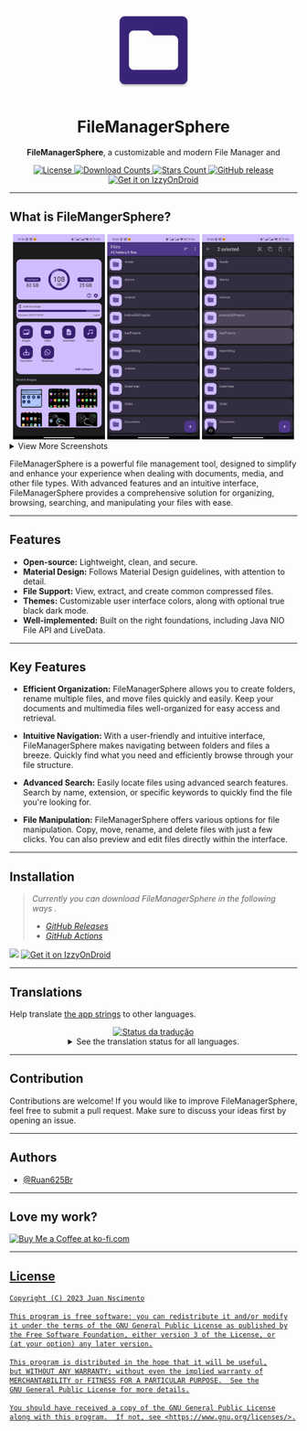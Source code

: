 <p align="center"><img src="fastlane/metadata/android/en-US/images/icon.png" width="150"></p>
<h1 align="center"><b>FileManagerSphere</b></h1>
<p align="center"><span><b>FileManagerSphere</b>, a customizable and modern File Manager and</span></p>

<div align="center">
    <a href="LICENSE">
        <img src="https://img.shields.io/github/license/ruan625br/filemanagersphere.svg?color=371E73&style=for-the-badge" alt="License">
    </a>
    <a href="https://github.com/Ruan625Br/FileManagerSphere/releases">
        <img src="https://img.shields.io/github/downloads/Ruan625Br/FileManagerSphere/total.svg?color=cfbdff&style=for-the-badge" alt="Download Counts">
    </a> 
     <a href="https://github.com/Ruan625Br/FileManagerSphere/stargazers">
          <img src="https://img.shields.io/github/stars/Ruan625Br/FileManagerSphere.svg?color=cfbdff&style=for-the-badge" alt="Stars Count">
     </a>
    <a href="https://github.com/Ruan625Br/FileManagerSphere/releases">
        <img src="https://img.shields.io/github/v/release/Ruan625Br/FileManagerSphere?color=cfbdff&style=for-the-badge" alt="GitHub release">
    </a>
    <a href="https://apt.izzysoft.de/fdroid/index/apk/com.etb.filemanager/">
        <img src="https://img.shields.io/endpoint?url=https://apt.izzysoft.de/fdroid/api/v1/shield/com.etb.filemanager&color=cfbdff&style=for-the-badge" alt="Get it on IzzyOnDroid">
    </a>
</div>


---                 

## What is FileMangerSphere?
 
<div align="center">
    <img src="fastlane/metadata/android/en-US/images/phoneScreenshots/1.jpg" width="32%" alt="Screenshot 1" />
    <img src="fastlane/metadata/android/en-US/images/phoneScreenshots/2.jpg" width="32%" alt="Screenshot 2" />
    <img src="fastlane/metadata/android/en-US/images/phoneScreenshots/3.jpg" width="32%" alt="Screenshot 3" />
</div>

<details>
    <summary>View More Screenshots</summary>
    <div align="center">
        <img src="fastlane/metadata/android/en-US/images/phoneScreenshots/4.jpg" width="32%" alt="Screenshot 4" />
        <img src="fastlane/metadata/android/en-US/images/phoneScreenshots/5.jpg" width="32%" alt="Screenshot 5" />
        <img src="fastlane/metadata/android/en-US/images/phoneScreenshots/6.jpg" width="32%" alt="Screenshot 6" />
    </div>
    <div align="center">
        <img src="fastlane/metadata/android/en-US/images/phoneScreenshots/7.jpg" width="32%" alt="Screenshot 7" />
        <img src="fastlane/metadata/android/en-US/images/phoneScreenshots/8.jpg" width="32%" alt="Screenshot 8" />
        <img src="fastlane/metadata/android/en-US/images/phoneScreenshots/9.jpg" width="32%" alt="Screenshot 9" />
    </div>
    <div align="center">
        <img src="fastlane/metadata/android/en-US/images/phoneScreenshots/10.jpg" width="32%" alt="Screenshot 10" />
    </div>
</details>

FileManagerSphere is a powerful file management tool, designed to simplify and enhance your experience when dealing with documents, media, and other file types. With advanced features and an intuitive interface, FileManagerSphere provides a comprehensive solution for organizing, browsing, searching, and manipulating your files with ease.   

---

## Features

- **Open-source:** Lightweight, clean, and secure.
- **Material Design:** Follows Material Design guidelines, with attention to detail.
- **File Support:** View, extract, and create common compressed files.
- **Themes:** Customizable user interface colors, along with optional true black dark mode.
- **Well-implemented:** Built on the right foundations, including Java NIO File API and LiveData.

---
  
## Key Features

- **Efficient Organization:** FileManagerSphere allows you to create folders, rename multiple files, and move files quickly and easily. Keep your documents and multimedia files well-organized for easy access and retrieval.

- **Intuitive Navigation:** With a user-friendly and intuitive interface, FileManagerSphere makes navigating between folders and files a breeze. Quickly find what you need and efficiently browse through your file structure.

- **Advanced Search:** Easily locate files using advanced search features. Search by name, extension, or specific keywords to quickly find the file you're looking for.

- **File Manipulation:** FileManagerSphere offers various options for file manipulation. Copy, move, rename, and delete files with just a few clicks. You can also preview and edit files directly within the interface.

---

## Installation

> _Currently you can download FileManagerSphere in the following ways
._
> - [_GitHub Releases_](https://github.com/Ruan625Br/FileMangerSphere/releases)
> - [_GitHub Actions_](https://github.com/Ruan625Br/FileMangerSphere/actions)


<p  align="parent">
          <a href="https://f-droid.org/app/com.etb.filemanager">
                  <img src="https://fdroid.gitlab.io/artwork/badge/get-it-on.png" width="170"></a>
             <a href="https://apt.izzysoft.de/fdroid/index/apk/com.etb.filemanager/">
                <img src="https://gitlab.com/IzzyOnDroid/repo/-/raw/master/assets/IzzyOnDroid.png" alt="Get it on IzzyOnDroid"
                        width="170">
        </a>
  </p>

---
## Translations

Help translate [the app strings](https://hosted.weblate.org/engage/filemanagersphere/) to other languages.

<div align="center">
    <a href="https://hosted.weblate.org/engage/filemanagersphere/">
<img src="https://hosted.weblate.org/widgets/filemanagersphere/-/287x66-black.png" alt="Status da tradução" />
</a>    
</a>
<details>
<summary>See the translation status for all languages.</summary>
        
[![Translation status](https://hosted.weblate.org/widgets/filemanagersphere/-/translations/multi-auto.svg)](https://hosted.weblate.org/engage/filemanagersphere/)

</details>
</div>

---

## Contribution

Contributions are welcome! If you would like to improve FileManagerSphere, feel free to submit a pull request. Make sure to discuss your ideas first by opening an issue.

---

## Authors

- [@Ruan625Br](https://www.github.com/Ruan625Br)

---

## Love my work?

<a href='https://ko-fi.com/juannascimento' target='_blank'><img height='35' style='border:0px;height:34px;' src='https://az743702.vo.msecnd.net/cdn/kofi3.png?v=0' border='0' alt='Buy Me a Coffee at ko-fi.com' />

---

## License

    Copyright (C) 2023 Juan Nscimento

    This program is free software: you can redistribute it and/or modify
    it under the terms of the GNU General Public License as published by
    the Free Software Foundation, either version 3 of the License, or
    (at your option) any later version.

    This program is distributed in the hope that it will be useful,
    but WITHOUT ANY WARRANTY; without even the implied warranty of
    MERCHANTABILITY or FITNESS FOR A PARTICULAR PURPOSE.  See the
    GNU General Public License for more details.

    You should have received a copy of the GNU General Public License
    along with this program.  If not, see <https://www.gnu.org/licenses/>.

